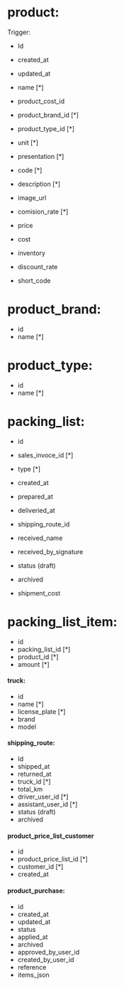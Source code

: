 # product:

Trigger:

- Id
- created_at
- updated_at
- name [*]
- product_cost_id
- product_brand_id [*]
- product_type_id [*]
- unit [*]
- presentation [*]
- code [*]
- description [*]
- image_url
- comision_rate [*]
- price
- cost
- inventory

- discount_rate
- short_code

# product_brand:

- id
- name [*]


# product_type:

- id
- name [*]

 


# packing_list:

- id
- sales_invoce_id [*]
- type [*]
- created_at
- prepared_at
- deliveried_at
- shipping_route_id
- received_name
- received_by_signature
- status (draft)
- archived

- shipment_cost

# packing_list_item:

- id
- packing_list_id [*]
- product_id [*]
- amount [*]

  

#### truck:

- id
- name [*]
- license_plate [*]
- brand
- model


#### shipping_route:

- Id
- shipped_at
- returned_at
- truck_id [*]
- total_km
- driver_user_id [*]
- assistant_user_id [*]
- status (draft)
- archived


#### product_price_list_customer

- id
- product_price_list_id [*]
- customer_id [*]
- created_at


#### product_purchase:
- id
- created_at
- updated_at
- status
- applied_at
- archived
- approved_by_user_id
- created_by_user_id
- reference
- items_json
  